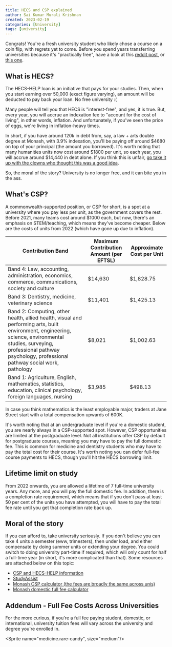 ```yaml
---
title: HECS and CSP explained
author: Sai Kumar Murali Krishnan
created: 2023-02-19 
categories: [University]
tags: [university]
---
```

<script>
import PokemonSprite from '$lib/components/pkmn/pokemon.svelte'
import Sprite from '$lib/components/pkmn/sprite.svelte'
import Framed from '$lib/components/pkmn/frame.svelte'
</script>

Congrats! You're a fresh university student who likely chose a course on a coin flip, with regrets yet to come. Before you spend years transferring universities because it's "practically free", have a look at this [reddit post](https://www.reddit.com/r/AusFinance/comments/y2eixt/borrowing_power_limited_due_to_hecs/), or [this one](https://www.reddit.com/r/AusFinance/comments/10fnsdv/crippled_by_hecs_debt_will_take_a_lifetime_to_pay/).


## What is HECS?

The HECS-HELP loan is an initiative that pays for your studies. Then, when you start earning over 50,000 (exact figure varying), an amount will be deducted to pay back your loan. No free university :(


Many people will tell you that HECS is "interest-free", and yes, it is true. But, every year, you will accrue an indexation fee to "account for the cost of living", in other words, inflation. And unfortunately, if you've seen the price of eggs, we're living in inflation-heavy times. 


In short, if you have around 120k in debt from, say, a law + arts double degree at Monash, with 3.9% indexation, you'll be paying off around $4680 on top of your principal (the amount you borrowed). It's worth noting that many humanities units now cost around $1800 per unit, so each year, you will accrue around $14,440 in debt alone. If you think this is unfair, [go take it up with the clowns who thought this was a good idea](https://www.theguardian.com/australia-news/2020/jun/19/australian-university-fees-arts-stem-science-maths-nursing-teaching-humanities). 

So, the moral of the story? University is no longer free, and it can bite you in the ass.


## What's CSP?

A commonwealth-supported position, or CSP for short, is a spot at a university where you pay less per unit, as the government covers the rest. Before 2021, many teams cost around $1000 each, but now, there's an emphasis on STEM/teaching, which means they've become cheaper. Below are the costs of units from 2022 (which have gone up due to inflation).

| Contribution Band | Maximum Contribution Amount (per EFTSL) | Approximate Cost per Unit |
| ----------------- | ---------------------------------------- | -------------------------- |
| Band 4: Law, accounting, administration, economics, commerce, communications, society and culture | $14,630 | $1,828.75 |
| Band 3: Dentistry, medicine, veterinary science | $11,401 | $1,425.13 |
| Band 2: Computing, other health, allied health, visual and performing arts, built environment, engineering, science, environmental studies, surveying, professional pathway psychology, professional pathway social work, pathology | $8,021 | $1,002.63 |
| Band 1: Agriculture, English, mathematics, statistics, education, clinical psychology, foreign languages, nursing | $3,985 | $498.13 |

In case you think mathematics is the least employable major, traders at Jane Street start with a total compensation upwards of 600K.


It's worth noting that at an undergraduate level if you're a domestic student, you are nearly always in a CSP-supported spot. However, CSP opportunities are limited at the postgraduate level. Not all institutions offer CSP by default for postgraduate courses, meaning you may have to pay the full domestic fee. This is common for medicine and dentistry students who may have to pay the total cost for their course. It's worth noting you can defer full-fee course payments to HECS, though you'll hit the HECS borrowing limit.


## Lifetime limit on study

<Framed>
From 2022 onwards, you are allowed a lifetime of 7 full-time university years. Any more, and you will pay the full domestic fee. In addition, there is a completion rate requirement, which means that if you don't pass at least 50 per cent of the units you have attempted, you will have to pay the total fee rate until you get that completion rate back up.
</Framed>

## Moral of the story

If you can afford to, take university seriously. If you don't believe you can take 4 units a semester (eww, trimesters), then under load, and either compensate by doing summer units or extending your degree. You could switch to doing university part-time if required, which will only count for half a full-time year (in short, it's more complicated than that). Some resources are attached below on this topic:

- [CSP and HECS-HELP information](https://www.studyassist.gov.au/sites/default/files/help_publications_2022_csp_booklet.pdf?v=1637039276)
- [StudyAssist](https://www.studyassist.gov.au/help-loans/commonwealth-supported-places-csps)
- [Monash CSP calculator (the fees are broadly the same across unis)](https://www.monash.edu/students/admin/fees/course/domestic-fee/2021-student-contribution-amount-calculator)
- [Monash domestic full fee calculator](https://www.monash.edu/students/admin/fees/course/domestic-fee)

## Addendum - Full Fee Costs Across Universities

For the more curious, if you're a full fee paying student, domestic, or international, university tuition fees will vary across the university and degree you're enrolled in.




<Sprite name="medicine.rare-candy", size="medium"/>